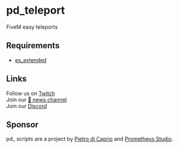 # pd_teleport
FiveM easy teleports

## Requirements
* [es_extended](https://github.com/esx-framework/es_extended)

## Links
Follow us on [Twitch](https://www.twitch.tv/prometheus_studio/)\
Join our [📣 news channel](https://t.me/PrometheusDevs)\
Join our [Discord](https://discord.gg/k2pDwhN)

## Sponsor
pd_ scripts are a project by [Pietro di Caprio](https://github.com/pietrodicaprio) and [Prometheus Studio](https://www.twitch.tv/prometheus_studio/).
